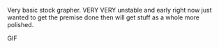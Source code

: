 Very basic stock grapher. VERY VERY unstable and early right now just wanted to get the premise done then will get stuff as a whole more polished.


GIF
![]()

